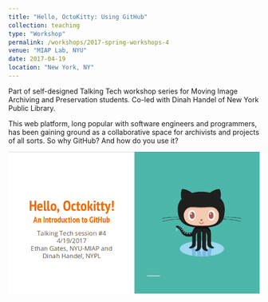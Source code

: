 ```yaml
---
title: "Hello, OctoKitty: Using GitHub"
collection: teaching
type: "Workshop"
permalink: /workshops/2017-spring-workshops-4
venue: "MIAP Lab, NYU"
date: 2017-04-19
location: "New York, NY"
---
```


Part of self-designed Talking Tech workshop series for Moving Image Archiving and Preservation students. Co-led with Dinah Handel of New York Public Library.

This web platform, long popular with software engineers and programmers, has been gaining ground as a collaborative space for archivists and projects of all sorts. So why GitHub? And how do you use it?

[![](/images/github-april-2017.png)](https://www.nyu.edu/tisch/preservation/program/modules/talkingtech_workshops/talkingtech4_2017spring_github.pdf)
